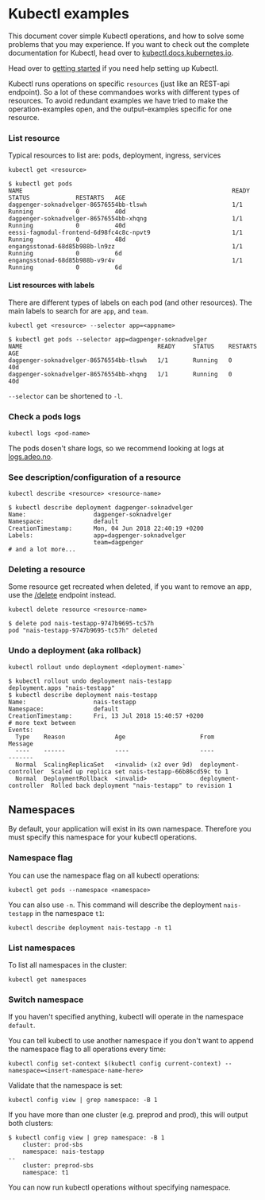 # Kubectl examples

This document cover simple Kubectl operations, and how to solve some problems that you may experience. If you want to check out the complete documentation for Kubectl, head over to [kubectl.docs.kubernetes.io](https://kubectl.docs.kubernetes.io/).

Head over to [getting started](https://github.com/nais/doc/tree/8c67c55b42d6da64d90f83effa058ac58e70d79c/documentation/dev-guide/README.md) if you need help setting up Kubectl.

Kubectl runs operations on specific `resources` \(just like an REST-api endpoint\). So a lot of these commandoes works with different types of resources. To avoid redundant examples we have tried to make the operation-examples open, and the output-examples specific for one resource.

### List resource

Typical resources to list are: pods, deployment, ingress, services

```text
kubectl get <resource>
```

```text
$ kubectl get pods
NAME                                                           READY     STATUS             RESTARTS   AGE
dagpenger-soknadvelger-86576554bb-tlswh                        1/1       Running            0          40d
dagpenger-soknadvelger-86576554bb-xhqng                        1/1       Running            0          40d
eessi-fagmodul-frontend-6d98fc4c8c-npvt9                       1/1       Running            0          48d
engangsstonad-68d85b988b-ln9zz                                 1/1       Running            0          6d
engangsstonad-68d85b988b-v9r4v                                 1/1       Running            0          6d
```

#### List resources with labels

There are different types of labels on each pod \(and other resources\). The main labels to search for are `app`, and `team`.

```text
kubectl get <resource> --selector app=<appname>
```

```text
$ kubectl get pods --selector app=dagpenger-soknadvelger
NAME                                      READY     STATUS    RESTARTS   AGE
dagpenger-soknadvelger-86576554bb-tlswh   1/1       Running   0          40d
dagpenger-soknadvelger-86576554bb-xhqng   1/1       Running   0          40d
```

`--selector` can be shortened to `-l`.

### Check a pods logs

```text
kubectl logs <pod-name>
```

The pods dosen't share logs, so we recommend looking at logs at [logs.adeo.no](https://logs.adeo.no/).

### See description/configuration of a resource

```text
kubectl describe <resource> <resource-name>
```

```text
$ kubectl describe deployment dagpenger-soknadvelger
Name:                   dagpenger-soknadvelger
Namespace:              default
CreationTimestamp:      Mon, 04 Jun 2018 22:40:19 +0200
Labels:                 app=dagpenger-soknadvelger
                        team=dagpenger
# and a lot more...
```

### Deleting a resource

Some resource get recreated when deleted, if you want to remove an app, use the [/delete](https://github.com/nais/doc/tree/8c67c55b42d6da64d90f83effa058ac58e70d79c/documentation/dev-guide/naisd.md#delete-endpoint) endpoint instead.

```text
kubectl delete resource <resource-name>
```

```text
$ delete pod nais-testapp-9747b9695-tc57h
pod "nais-testapp-9747b9695-tc57h" deleted
```

### Undo a deployment \(aka rollback\)

```text
kubectl rollout undo deployment <deployment-name>`
```

```text
$ kubectl rollout undo deployment nais-testapp
deployment.apps "nais-testapp"
$ kubectl describe deployment nais-testapp
Name:                   nais-testapp
Namespace:              default
CreationTimestamp:      Fri, 13 Jul 2018 15:40:57 +0200
# more text between
Events:
  Type    Reason              Age                     From                   Message
  ----    ------              ----                    ----                   -------
  Normal  ScalingReplicaSet   <invalid> (x2 over 9d)  deployment-controller  Scaled up replica set nais-testapp-66b86cd59c to 1
  Normal  DeploymentRollback  <invalid>               deployment-controller  Rolled back deployment "nais-testapp" to revision 1
```

## Namespaces

By default, your application will exist in its own namespace. Therefore you must specify this namespace for your kubectl operations.

### Namespace flag

You can use the namespace flag on all kubectl operations:

```text
kubectl get pods --namespace <namespace>
```

You can also use `-n`. This command will describe the deployment `nais-testapp` in the namespace `t1`:

```text
kubectl describe deployment nais-testapp -n t1
```

### List namespaces

To list all namespaces in the cluster:

```text
kubectl get namespaces
```

### Switch namespace

If you haven't specified anything, kubectl will operate in the namespace `default`.

You can tell kubectl to use another namespace if you don't want to append the namespace flag to all operations every time:

```text
kubectl config set-context $(kubectl config current-context) --namespace=<insert-namespace-name-here>
```

Validate that the namespace is set:

```text
kubectl config view | grep namespace: -B 1
```

If you have more than one cluster \(e.g. preprod and prod\), this will output both clusters:

```text
$ kubectl config view | grep namespace: -B 1
    cluster: prod-sbs
    namespace: nais-testapp
--
    cluster: preprod-sbs
    namespace: t1
```

You can now run kubectl operations without specifying namespace.

